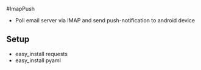 #ImapPush
* Poll email server via IMAP and send push-notification to android device

## Setup
* easy_install requests
* easy_install pyaml